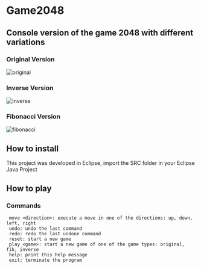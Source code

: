 # Game2048
## Console version of the game 2048 with different variations
### Original Version
![original](https://user-images.githubusercontent.com/36489953/36233050-7f38610c-11e4-11e8-9c72-fa6643657eb3.PNG)
### Inverse Version
![inverse](https://user-images.githubusercontent.com/36489953/36233115-bde48afc-11e4-11e8-99a8-491a524d2592.PNG)
### Fibonacci Version
![fibonacci](https://user-images.githubusercontent.com/36489953/36233119-c1317b2a-11e4-11e8-817c-9c08d8b5ba97.PNG)

## How to install
This project was developed in Eclipse, import the SRC folder in your Eclipse Java Project

## How to play
### Commands
```
 move <direction>: execute a move in one of the directions: up, down, left, right
 undo: undo the last command
 redo: redo the last undone command
 reset: start a new game
 play <game>: start a new game of one of the game types: original, fib, inverse
 help: print this help message
 exit: terminate the program
 
```
